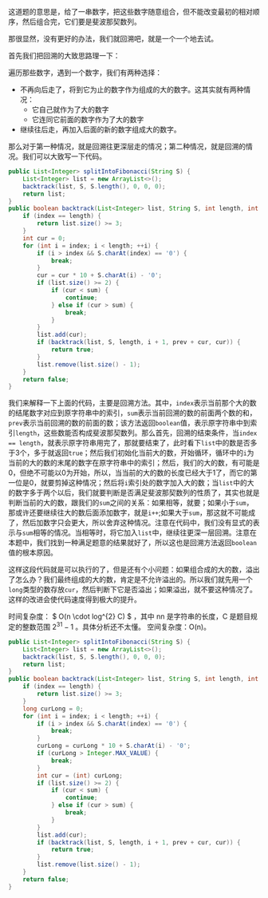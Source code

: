 这道题的意思是，给了一串数字，把这些数字随意组合，但不能改变最初的相对顺序，然后组合完，它们要是斐波那契数列。

那很显然，没有更好的办法，我们就回溯吧，就是一个一个地去试。

首先我们把回溯的大致思路理一下：

遍历那些数字，遇到一个数字，我们有两种选择：

* 不再向后走了，将到它为止的数字作为组成的大的数字。这其实就有两种情况：
    * 它自己就作为了大的数字
    * 它连同它前面的数字作为了大的数字
* 继续往后走，再加入后面的新的数字组成大的数字。

那么对于第一种情况，就是回溯往更深层走的情况；第二种情况，就是回溯的情况。我们可以大致写一下代码。

```java
public List<Integer> splitIntoFibonacci(String S) {
    List<Integer> list = new ArrayList<>();
    backtrack(list, S, S.length(), 0, 0, 0);
    return list;
}
public boolean backtrack(List<Integer> list, String S, int length, int index, int sum, int prev) {
    if (index == length) {
        return list.size() >= 3;
    }
    int cur = 0;
    for (int i = index; i < length; ++i) {
        if (i > index && S.charAt(index) == '0') {
            break;
        }
        cur = cur * 10 + S.charAt(i) - '0';
        if (list.size() >= 2) {
            if (cur < sum) {
                continue;
            } else if (cur > sum) {
                break;
            }
        }
        list.add(cur);
        if (backtrack(list, S, length, i + 1, prev + cur, cur)) {
            return true;
        }
        list.remove(list.size() - 1);
    }
    return false;
}
```
我们来解释一下上面的代码，主要是回溯方法。其中，`index`表示当前那个大的数的结尾数字对应到原字符串中的索引，`sum`表示当前回溯的数的前面两个数的和，`prev`表示当前回溯的数的前面的数；该方法返回`boolean`值，表示原字符串中到索引`length`，这些数能否构成斐波那契数列。那么首先，回溯的结束条件，当`index == length`，就表示原字符串用完了，那就要结束了，此时看下`list`中的数是否多于3个，多于就返回`true`；然后我们初始化当前大的数，开始循环，循环中的`i`为当前的大的数的末尾的数字在原字符串中的索引；然后，我们的大的数，有可能是0，但绝不可能以0为开始，所以，当当前的大的数的长度已经大于1了，而它的第一位是0，就要剪掉这种情况；然后将`i`索引处的数字加入大的数；当`list`中的大的数字多于两个以后，我们就要判断是否满足斐波那契数列的性质了，其实也就是判断当前的大的数，跟我们的`sum`之间的关系：如果相等，就要；如果小于`sum`，那或许还要继续往大的数后面添加数字，就是`i++`;如果大于`sum`，那这就不可能成了，然后加数字只会更大，所以舍弃这种情况。注意在代码中，我们没有显式的表示与`sum`相等的情况。当相等时，将它加入`list`中，继续往更深一层回溯。注意在本题中，我们找到一种满足题意的结果就好了，所以这也是回溯方法返回`boolean`值的根本原因。

这样这段代码就是可以执行的了，但是还有个小问题：如果组合成的大的数，溢出了怎么办？我们最终组成的大的数，肯定是不允许溢出的。所以我们就先用一个`long`类型的数存放`cur`，然后判断下它是否溢出；如果溢出，就不要这种情况了。这样的改进会使代码速度得到极大的提升。

时间复杂度： $ O(n \cdot log^{2} C) $ ，其中 nn 是字符串的长度，C 是题目规定的整数范围 $2^{31}-1$ 。具体分析还不太懂。
空间复杂度：O(n)。

```java
public List<Integer> splitIntoFibonacci(String S) {
    List<Integer> list = new ArrayList<>();
    backtrack(list, S, S.length(), 0, 0, 0);
    return list;
}
public boolean backtrack(List<Integer> list, String S, int length, int index, int sum, int prev) {
    if (index == length) {
        return list.size() >= 3;
    }
    long curLong = 0;
    for (int i = index; i < length; ++i) {
        if (i > index && S.charAt(index) == '0') {
            break;
        }
        curLong = curLong * 10 + S.charAt(i) - '0';
        if (curLong > Integer.MAX_VALUE) {
            break;
        }
        int cur = (int) curLong;
        if (list.size() >= 2) {
            if (cur < sum) {
                continue;
            } else if (cur > sum) {
                break;
            }
        }
        list.add(cur);
        if (backtrack(list, S, length, i + 1, prev + cur, cur)) {
            return true;
        }
        list.remove(list.size() - 1);
    }
    return false;
}
```
